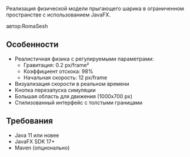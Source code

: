 Реализация физической модели прыгающего шарика в ограниченном пространстве с использованием JavaFX.

автор:RomaSesh

## Особенности
- Реалистичная физика с регулируемыми параметрами:
  - Гравитация: 0.2 px/frame²
  - Коэффициент отскока: 98%
  - Начальная скорость: 12 px/frame
- Визуализация скорости в реальном времени
- Кнопка перезапуска симуляции
- Большая область для движения (1000x700 px)
- Стилизованный интерфейс с толстыми границами

## Требования
- Java 11 или новее
- JavaFX SDK 17+
- Maven (опционально)
